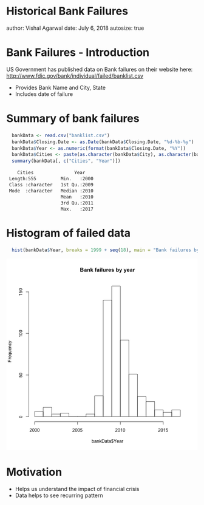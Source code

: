 Historical Bank Failures
========================================================
author: Vishal Agarwal
date: July 6, 2018
autosize: true

Bank Failures - Introduction
========================================================

US Government has published data on Bank failures on their website here:
http://www.fdic.gov/bank/individual/failed/banklist.csv

- Provides Bank Name and City, State 
- Includes date of failure

Summary of bank failures
========================================================

```r
  bankData <- read.csv("banklist.csv")
  bankData$Closing.Date <- as.Date(bankData$Closing.Date, "%d-%b-%y")
  bankData$Year <- as.numeric(format(bankData$Closing.Date, "%Y"))
  bankData$Cities <- paste(as.character(bankData$City), as.character(bankData$ST), sep = ", ")
  summary(bankData[, c("Cities", "Year")])
```

```
    Cities               Year     
 Length:555         Min.   :2000  
 Class :character   1st Qu.:2009  
 Mode  :character   Median :2010  
                    Mean   :2010  
                    3rd Qu.:2011  
                    Max.   :2017  
```


Histogram of failed data
========================================================


```r
  hist(bankData$Year, breaks = 1999 + seq(18), main = "Bank failures by year")
```

![plot of chunk unnamed-chunk-2](HistoricalBankFailures-figure/unnamed-chunk-2-1.png)

Motivation
========================================================

- Helps us understand the impact of financial crisis
- Data helps to see recurring pattern
